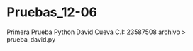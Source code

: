 Pruebas_12-06
=============

Primera Prueba Python
David Cueva C.I: 23587508 archivo > prueba_david.py
